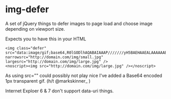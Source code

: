 img-defer
=========

A set of jQuery things to defer images to page load and choose image depending on viewport size.

Expects you to have this in your HTML

    <img class="defer" src="data:image/gif;base64,R0lGODlhAQABAIAAAP///////yH5BAEHAAEALAAAAAABAAEAAAICTAEAOw==" narrowsrc="http://domain.com/img/small.jpg" largesrc="http://domain.com/img/large.jpg" />
    <noscript><img src="http://domain.com/img/large.jpg" /></noscript>

As using src="" could possibly not play nice I've added a Base64 encoded 1px transparent gif. (h/t @markskinner_ )

Internet Exploer 6 & 7 don't support data-uri things.
